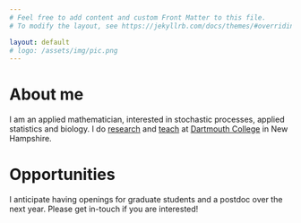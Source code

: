 ```yaml
---
# Feel free to add content and custom Front Matter to this file.
# To modify the layout, see https://jekyllrb.com/docs/themes/#overriding-theme-defaults

layout: default
# logo: /assets/img/pic.png
---
```


# About me


I am an applied mathematician, interested in stochastic processes, applied statistics and biology. I do [research](https://scholar.google.com/citations?user=hshuLN4AAAAJ&hl=en) and [teach](./teaching.html) at [Dartmouth College](https://home.dartmouth.edu/) in New Hampshire.


# Opportunities

I anticipate having openings for graduate students and a postdoc over the next year. Please get in-touch if you are interested!
